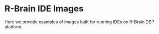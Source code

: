 # R-Brain IDE Images

Here we provide examples of images built for running IDEs on R-Brain DSP platform. 
